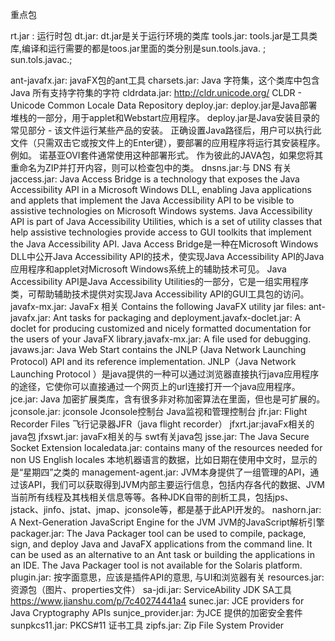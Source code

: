 重点包

rt.jar : 运行时包
dt.jar:  dt.jar是关于运行环境的类库
tools.jar:  tools.jar是工具类库,编译和运行需要的都是toos.jar里面的类分别是sun.tools.java.   ; sun.tols.javac.;

ant-javafx.jar:  javaFX包的ant工具
charsets.jar: Java 字符集，这个类库中包含 Java 所有支持字符集的字符
cldrdata.jar: http://cldr.unicode.org/  CLDR - Unicode Common Locale Data Repository
deploy.jar: deploy.jar是Java部署堆栈的一部分，用于applet和Webstart应用程序。 deploy.jar是Java安装目录的常见部分 - 该文件运行某些产品的安装。 正确设置Java路径后，用户可以执行此文件（只需双击它或按文件上的Enter键），要部署的应用程序将运行其安装程序。 例如。 诺基亚OVI套件通常使用这种部署形式。 作为彼此的JAVA包，如果您将其重命名为ZIP并打开内容，则可以检查包中的类。
dnsns.jar:与 DNS 有关
jaccess.jar: Java Access Bridge is a technology that exposes the Java Accessibility API in a Microsoft Windows DLL, enabling Java applications and applets that implement the Java Accessibility API to be visible to assistive technologies on Microsoft Windows systems. Java Accessibility API is part of Java Accessibility Utilities, which is a set of utility classes that help assistive technologies provide access to GUI toolkits that implement the Java Accessibility API. Java Access Bridge是一种在Microsoft Windows DLL中公开Java Accessibility API的技术，使实现Java Accessibility API的Java应用程序和applet对Microsoft Windows系统上的辅助技术可见。 Java Accessibility API是Java Accessibility Utilities的一部分，它是一组实用程序类，可帮助辅助技术提供对实现Java Accessibility API的GUI工具包的访问。
javafx-mx.jar: JavaFx 相关 Contains the following JavaFX utility jar files: ant-javafx.jar: Ant tasks for packaging and deployment.javafx-doclet.jar: A doclet for producing customized and nicely formatted documentation for the users of your JavaFX library.javafx-mx.jar: A file used for debugging.
javaws.jar: Java Web Start contains the JNLP (Java Network Launching Protocol) API and its reference implementation. JNLP（Java Network Launching Protocol ）是java提供的一种可以通过浏览器直接执行java应用程序的途径，它使你可以直接通过一个网页上的url连接打开一个java应用程序。
jce.jar: Java 加密扩展类库，含有很多非对称加密算法在里面，但也是可扩展的。
jconsole.jar: jconsole Jconsole控制台 Java监视和管理控制台
jfr.jar: Flight Recorder Files 飞行记录器JFR（java flight recorder）
jfxrt.jar:javaFx相关的java包
jfxswt.jar: javaFx相关的与 swt有关java包
jsse.jar: The Java Secure Socket Extension
localedata.jar: contains many of the resources needed for non US English locales 本地机器语言的数据，比如日期在使用中文时，显示的是“星期四”之类的
management-agent.jar: JVM本身提供了一组管理的API，通过该API，我们可以获取得到JVM内部主要运行信息，包括内存各代的数据、JVM当前所有线程及其栈相关信息等等。各种JDK自带的剖析工具，包括jps、jstack、jinfo、jstat、jmap、jconsole等，都是基于此API开发的。
nashorn.jar: A Next-Generation JavaScript Engine for the JVM JVM的JavaScript解析引擎
packager.jar: The Java Packager tool can be used to compile, package, sign, and deploy Java and JavaFX applications from the command line. It can be used as an alternative to an Ant task or building the applications in an IDE. The Java Packager tool is not available for the Solaris platform.
plugin.jar: 按字面意思，应该是插件API的意思, 与UI和浏览器有关
resources.jar: 资源包（图片、properties文件）
sa-jdi.jar: ServiceAbility   JDK SA工具   https://www.jianshu.com/p/7c40274441a4
sunec.jar: JCE providers for Java Cryptography APIs
sunjce_provider.jar: 为JCE 提供的加密安全套件
sunpkcs11.jar: PKCS#11 证书工具
zipfs.jar: Zip File System Provider
